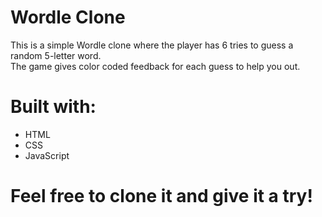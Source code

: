 # Wordle Clone

This is a simple Wordle clone where the player has 6 tries to guess a random 5-letter word.  
The game gives color coded feedback for each guess to help you out.

# Built with:  
- HTML  
- CSS  
- JavaScript

# Feel free to clone it and give it a try!
